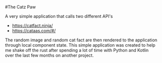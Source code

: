#The Catz Paw

A very simple application that calls two different API's
- https://catfact.ninja/
- https://cataas.com/#/

The random image and random cat fact are then rendered to the application through local component state.
This simple application was created to help me shake off the rust after spending a lot of time with Python and Kotlin over the last few months on another project.
